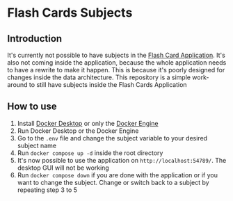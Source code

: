 # Flash Cards Subjects
## Introduction
It's currently not possible to have subjects in the [Flash Card Application](https://github.com/Jonathan25J/Flash-Card-Application). It's also not coming inside the application, because the whole application needs to have a rewrite to make it happen. This is because it's poorly designed for changes inside the data architecture. This repository is a simple work-around to still have subjects inside the Flash Cards Application

## How to use
1. Install [Docker Desktop](https://www.docker.com/products/docker-desktop/) or only the [Docker Engine](https://docs.docker.com/engine/)
2. Run Docker Desktop or the Docker Engine
3. Go to the `.env` file and change the subject variable to your desired subject name
4. Run `docker compose up -d` inside the root directory
5. It's now possible to use the application on `http://localhost:54789/`. The desktop GUI will not be working
6. Run `docker compose down` if you are done with the application or if you want to change the subject. Change or switch back to a subject by repeating step 3 to 5
